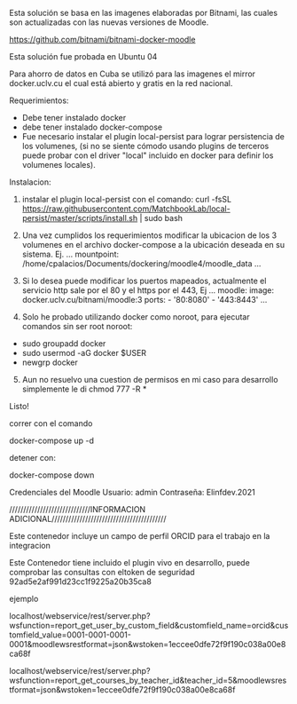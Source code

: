 Esta solución se basa en las imagenes elaboradas por Bitnami, las cuales son actualizadas con las nuevas versiones de Moodle.

https://github.com/bitnami/bitnami-docker-moodle

Esta solución fue probada en Ubuntu 04

Para ahorro de datos en Cuba se utilizó para las imagenes el mirror docker.uclv.cu el cual está abierto y gratis en la red nacional.

Requerimientos:
- Debe tener instalado docker
- debe tener instalado docker-compose
- Fue necesario instalar el plugin local-persist para lograr persistencia de los volumenes, (si no se siente cómodo usando plugins de terceros puede probar con el driver "local" incluido en docker para definir los volumenes locales). 

Instalacion:

1. instalar el plugin local-persist con el comando:
curl -fsSL https://raw.githubusercontent.com/MatchbookLab/local-persist/master/scripts/install.sh | sudo bash


2. Una vez cumplidos los requerimientos modificar la ubicacion de los 3 volumenes en el archivo docker-compose a la ubicación deseada en su sistema.
	Ej.
	...
	   mountpoint: /home/cpalacios/Documents/dockering/moodle4/moodle_data
	...
3. Si lo desea puede modificar los puertos mapeados, actualmente el servicio http sale por el 80 y el https por el 443,
	Ej
	...
	  moodle:
	    image: docker.uclv.cu/bitnami/moodle:3
	    ports:
	      - '80:8080'
	      - '443:8443'
	...

4. Solo he probado utilizando docker como noroot, para ejecutar comandos sin ser root noroot:
 - sudo groupadd docker
 - sudo usermod -aG docker $USER
 - newgrp docker 

5. Aun no resuelvo una cuestion de permisos en mi caso para desarrollo simplemente le di chmod 777 -R * 

Listo!

correr con el comando

docker-compose up -d

detener con:

docker-compose down

Credenciales del Moodle
Usuario: admin
Contraseña: Elinfdev.2021

/////////////////////////////INFORMACION ADICIONAL/////////////////////////////////////////

Este contenedor incluye un campo de perfil ORCID para el trabajo en la integracion

Este Contenedor tiene incluido el plugin vivo en desarrollo, puede comprobar las consultas con eltoken de seguridad
92ad5e2af991d23cc1f9225a20b35ca8

ejemplo

localhost/webservice/rest/server.php?wsfunction=report_get_user_by_custom_field&customfield_name=orcid&customfield_value=0001-0001-0001-0001&moodlewsrestformat=json&wstoken=1eccee0dfe72f9f190c038a00e8ca68f

localhost/webservice/rest/server.php?wsfunction=report_get_courses_by_teacher_id&teacher_id=5&moodlewsrestformat=json&wstoken=1eccee0dfe72f9f190c038a00e8ca68f






